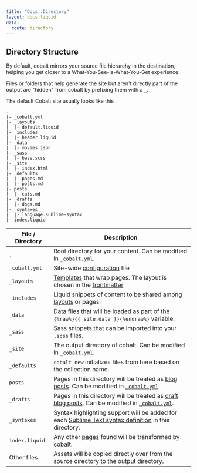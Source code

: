 ```yaml
---
title: "Docs::Directory"
layout: docs.liquid
data:
  route: directory
---
```

## Directory Structure

By default, cobalt mirrors your source file hierarchy in the destination,
helping you get closer to a What-You-See-Is-What-You-Get experience.

Files or folders that help generate the site but aren't directly part of the output
are "hidden" from cobalt by prefixing them with a `_`.

The default Cobalt site usually looks like this
```
.
|- _cobalt.yml
|- _layouts
|  |- default.liquid
|- _includes
|  |- header.liquid
|- _data
|  |- movies.json
|- _sass
|  |- base.scss
|- _site
|  |- index.html
|- _defaults
|  |- pages.md
|  |- posts.md
|- posts
|  |- cats.md
|- _drafts
|  |- dogs.md
|- _syntaxes
|  |- language.sublime-syntax
|- index.liquid
```

File / Directory | Description
-----------------|------------
`.`              | Root directory for your content.  Can be modified in [`_cobalt.yml`](/docs/config).
`_cobalt.yml`    | Site-wide [configuration](/docs/config) file
`_layouts`       | [Templates](/docs/layouts) that wrap pages.  The layout is chosen in the [frontmatter](/docs/pages)
`_includes`      | Liquid snippets of content to be shared among [layouts](/docs/layouts) or pages.
`_data`          | Data files that will be loaded as part of the `{%raw%}{{ site.data }}{%endraw%}` variable.
`_sass`          | Sass snippets that can be imported into your `.scss` files.
`_site`          | The output directory of cobalt.  Can be modified in [`_cobalt.yml`](/docs/config).
`_defaults`      | `cobalt new` initializes files from here based on the collection name.
`posts`          | Pages in this directory will be treated as [blog posts](/docs/posts).  Can be modified in [`_cobalt.yml`](/docs/config).
`_drafts`        | Pages in this directory will be treated as [draft blog posts](/docs/posts).  Can be modified in [`_cobalt.yml`](/docs/config).
`_syntaxes`      | Syntax highlighting support will be added for each [Sublime Text syntax definition](http://www.sublimetext.com/docs/syntax.html#include-syntax) in this directory.
`index.liquid`   | Any other [pages](/docs/pages) found will be transformed by cobalt.
Other files      | Assets will be copied directly over from the source directory to the output directory.
